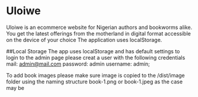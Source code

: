 # Uloiwe
Uloiwe is an ecommerce website for Nigerian authors and bookworms alike. You get the latest offerings from the motherland in digital format accessible on the device of your choice 
The application uses localStorage. 

##Local Storage
The app uses localStorage and has default settings to login to the admin page please creat a user with the following credentials
mail: admin@mail.com
password: admin
username: admin;

To add book images please make sure image is copied to the /dist/image folder using the naming structure book-1.png or book-1.jpeg as the case may be
